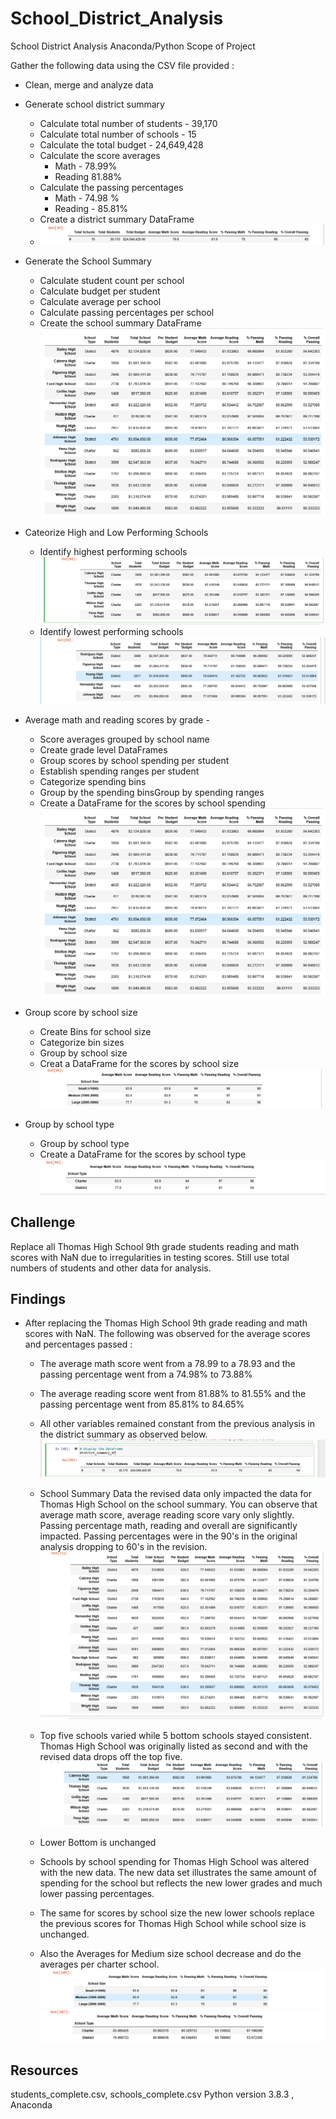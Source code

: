 # School_District_Analysis
School District Analysis Anaconda/Python
Scope of Project 

Gather the following data using the CSV file provided  : 
* Clean, merge and analyze data
* Generate school district summary 
    * Calculate total number of students - 39,170
    * Calculate total number of schools - 15 
    * Calculate the total budget - 24,649,428
    * Calculate the score averages 
        * Math - 78.99%
        * Reading 81.88%
    * Calculate the passing percentages
        * Math - 74.98 %
        * Reading - 85.81%
    * Create a district summary DataFrame
    * ![School District Summary](DistrictSummary.png)
	
 * Generate the School Summary 
    * Calculate student count per school    
    * Calculate budget per student
    * Calculate average per school   	
    * Calculate passing percentages per school    	 
    * Create the school summary DataFrame
    	![School Summary Data](perschoolDataFrame.png)
    
 * Cateorize High and Low Performing Schools 
     * Identify highest performing schools
     	 ![Top Five](TOPFIVE.png)	
    * Identify lowest performing schools
    	 ![Bottom Five](BOTTOMFIVE.png)   
	
 * Average math and reading scores by grade - 
    * Score averages grouped by school name    
    * Create grade level DataFrames 
    * Group scores by school spending per student
    * Establish spending ranges per student
    * Categorize spending bins
    * Group by the spending binsGroup by spending ranges
    * Create a DataFrame for the scores by school spending
    	![Scores by School Spending](perschoolDataFrame.png)
    	
 * Group score by school size 
   * Create Bins for school size
   * Categorize bin sizes
   * Group by school size
   * Creat a DataFrame for the scores by school size
    	![Scores by School Size](Scoresbyschoolsize.png)
	
 * Group by school type 
    * Group by school type
    * Create a DataFrame for the scores by school type
    	![Scores by School Type](Scoresbyschooltype.png)
	
 ## Challenge 
 Replace all Thomas High School 9th grade students reading and math scores with NaN due to irregularities in testing scores. Still use total numbers of students and other data for analysis. 
 
 ## Findings 
 * After replacing the Thomas High School 9th grade reading and math scores with NaN. The following was observed for the average scores and percentages passed :
    * The average math score went from a 78.99 to a 78.93 and the passing percentage went from a 74.98% to 73.88%
    * The average reading score went from 81.88% to 81.55% and the passing percentage went from 85.81% to 84.65%
    * All other variables remained constant from the previous analysis in the district summary as observed below.
    	![District Summary Revised](districtSummaryrevised.png)
    * School Summary Data the revised data only impacted the data for Thomas High School on the school summary. You can observe that average math score, average reading score vary only slightly. Passing percentage math, reading and overall are significantly impacted. Passing percentages were in the 90's in the original analysis dropping to 60's in the revision. 
 	![School Summary Revised](PerSchoolSummaryRevised.png)

    * Top five schools varied while 5 bottom schools stayed consistent. Thomas High School was originally listed as second and with the revised data drops off the top five.
    	![Top Five Revised](TOPFIVErevised.png)
    * Lower Bottom is unchanged 
    * Schools by school spending for Thomas High School was altered with the new data. The new data set illustrates the same amount of spending for the school but reflects the new lower grades and much lower passing percentages. 
    * The same for scores by school size the new lower schools replace the previous scores for Thomas High School while school size is unchanged. 
    
    * Also the Averages for Medium size school decrease and do the averages per charter school. 
    	![Scores by School Size Revised](SchoolSizeAveragerevised.png)
	![Scores by School Type Revised](Sizebyschooltyperevised.png)
    
    


## Resources
students_complete.csv, schools_complete.csv
Python version 3.8.3 , Anaconda 

